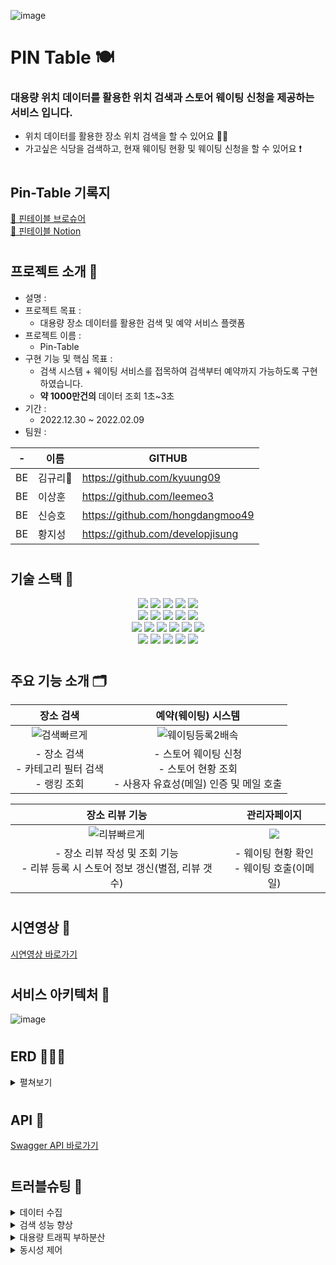 
![image](https://user-images.githubusercontent.com/117708164/216932548-af5766aa-a9a5-4d02-ba3f-49467c3fb956.png)

# PIN Table 🍽
### 대용량 위치 데이터를 활용한 위치 검색과 스토어 웨이팅 신청을 제공하는 서비스 입니다.

- 위치 데이터를 활용한 장소 위치 검색을 할 수 있어요 🙆🏻
- 가고싶은 식당을 검색하고, 현재 웨이팅 현황 및 웨이팅 신청을 할 수 있어요 ❗️

#

## Pin-Table 기록지

[📘 핀테이블 브로슈어](https://www.notion.so/PIN-TABLE-3985986345c640969a8a8a5c3cabb3e1)<br>
[📗 핀테이블 Notion](https://speckle-apple-b3b.notion.site/Pin-Table-d4c37b30fd804199b3392045c0080129)

#
## 프로젝트 소개 📢
- 설명 : 
- 프로젝트 목표 :
    - 대용량 장소 데이터를 활용한 검색 및 예약 서비스 플랫폼
- 프로젝트 이름 :
    - Pin-Table
- 구현 기능 및 핵심 목표 :
    - 검색 시스템 + 웨이팅 서비스를 접목하여 검색부터 예약까지 가능하도록 구현하였습니다.
    - **약 1000만건의** 데이터 조회 1초~3초
- 기간 : 
    - 2022.12.30 ~ 2022.02.09
- 팀원 : <br>

| - | 이름 | GITHUB |
|--|--|--|
| BE | 김규리🔰 | https://github.com/kyuung09 |
| BE | 이상훈 | https://github.com/leemeo3  |
| BE | 신승호 | https://github.com/hongdangmoo49 |
| BE | 황지성 | https://github.com/developjisung |

#

## 기술 스택 🔨
<div align=center> 
  <img src="https://img.shields.io/badge/java-007396?style=for-the-badge&logo=java&logoColor=white"> 
  <img src="https://img.shields.io/badge/springboot-6DB33F?style=for-the-badge&logo=springboot&logoColor=white">
  <img src="https://img.shields.io/badge/Springjpa-4FC08D?style=for-the-badge&logo=jpa&logoColor=white"> 
  <img src="https://img.shields.io/badge/gradle-02303A?style=for-the-badge&logo=gradle&logoColor=white">
  <img src="https://img.shields.io/badge/python-3776AB?style=for-the-badge&logo=python&logoColor=white"> 
  <br>

  <img src="https://img.shields.io/badge/html5-E34F26?style=for-the-badge&logo=html5&logoColor=white"> 
  <img src="https://img.shields.io/badge/javascript-F7DF1E?style=for-the-badge&logo=javascript&logoColor=black"> 
  <img src="https://img.shields.io/badge/css-1572B6?style=for-the-badge&logo=css3&logoColor=white"> 
  <img src="https://img.shields.io/badge/axios-61DAFB?style=for-the-badge&logo=axios&logoColor=black">
    <img src="https://img.shields.io/badge/Thymeleaf-339933?style=for-the-badge&logo=Thymeleaf&logoColor=white">
  <br>
 
  <img src="https://img.shields.io/badge/amazonaws-232F3E?style=for-the-badge&logo=amazonaws&logoColor=white">  
  <img src="https://img.shields.io/badge/amazon rds-61DAFB?style=for-the-badge&logo=amazonrds&logoColor=white"> 
  <img src="https://img.shields.io/badge/amazon s3-E34F26?style=for-the-badge&logo=amazons3&logoColor=white">
  <img src="https://img.shields.io/badge/redis-DD0031?style=for-the-badge&logo=redis&logoColor=white">
  <img src="https://img.shields.io/badge/github action-000000?style=for-the-badge&logo=githubaction&logoColor=white">
  <img src="https://img.shields.io/badge/mysql-4479A1?style=for-the-badge&logo=mysql&logoColor=white"> 
    
    
  <br>
  <img src="https://img.shields.io/badge/elasticsearch-4053D6?style=for-the-badge&logo=elasticsearch&logoColor=white">
  <img src="https://img.shields.io/badge/logstash-FCC624?style=for-the-badge&logo=logstash&logoColor=black">
  <img src="https://img.shields.io/badge/kibana-DD0031?style=for-the-badge&logo=kibana&logoColor=white">
  <img src="https://img.shields.io/badge/junit5-F05032?style=for-the-badge&logo=junit5&logoColor=white">
  <img src="https://img.shields.io/badge/jmeter-000000?style=for-the-badge&logo=jmeter&logoColor=white">
</div>

#

## 주요 기능 소개 🗂

| 장소 검색 | 예약(웨이팅) 시스템 |
|:------:|:------:|
| ![검색빠르게](https://user-images.githubusercontent.com/117708164/217257406-1717d3d7-5384-49d6-9fe5-67e3087a5ce4.gif) | ![웨이팅등록2배속](https://user-images.githubusercontent.com/117708164/217257762-10912785-2722-4dd9-938d-10a768b9d117.gif) |
|- 장소 검색<br> - 카테고리 필터 검색<br> - 랭킹 조회<br> |- 스토어 웨이팅 신청<br> - 스토어 현황 조회<br> - 사용자 유효성(메일) 인증 및 메일 호출|

    
| 장소 리뷰 기능 | 관리자페이지 |
|:------:|:------:|
| ![리뷰빠르게](https://user-images.githubusercontent.com/117708164/217258004-0e90f7d1-751f-480c-be8d-5cb66902d211.gif) |![](https://s3.us-west-2.amazonaws.com/secure.notion-static.com/ace974d9-7b6f-4fd0-9433-82f2ed524571/ezgif.com-gif-maker_%284%29.gif?X-Amz-Algorithm=AWS4-HMAC-SHA256&X-Amz-Content-Sha256=UNSIGNED-PAYLOAD&X-Amz-Credential=AKIAT73L2G45EIPT3X45%2F20230207%2Fus-west-2%2Fs3%2Faws4_request&X-Amz-Date=20230207T133119Z&X-Amz-Expires=86400&X-Amz-Signature=6f7007409b140efa46b329d72a035f2c2122c118029733af550f0f3dae4078ad&X-Amz-SignedHeaders=host&response-content-disposition=filename%3D%22ezgif.com-gif-maker%2520%284%29.gif%22&x-id=GetObject)|
|- 장소 리뷰 작성 및 조회 기능<br> - 리뷰 등록 시 스토어 정보 갱신(별점, 리뷰 갯수)<br>|- 웨이팅 현황 확인<br> - 웨이팅 호출(이메일)<br>|

#
## 시연영상 🎥
[시연영상 바로가기](https://www.youtube.com/watch?v=HmiIVvJn6I8&t=21s)

#
## 서비스 아키텍처 🎨
![image](https://user-images.githubusercontent.com/117708164/216933029-f5c882eb-daec-4216-a27c-56822226726f.png)

#
## ERD 👨🏻‍💻
<details>
<summary> 펼쳐보기 </summary>
<div markdown="1">  
    
![image](https://user-images.githubusercontent.com/117708164/216933200-78984f6c-6653-46ea-bf1f-ee8900e5c2bf.png)
    
</div>
</details>

#
## API 💬
[Swagger API 바로가기](https://pintable.co.kr/swagger-ui/index.html?urls.primaryName=store#/store-controller/createStoreUsingPOST)

#
## 트러블슈팅 🐞

<details>
<summary> 데이터 수집 </summary>
<div markdown="1">  
<br>
  (1) 공공 API를 이용한 대용량 장소 데이터 수집<br>
    - 공공 데이터 포털에서 제공하는 전국 음식점/카페의 파일 데이터 수집 (약 650만건)<br>

<br>
(2) 장소 데이터 1차 가공<br>
    - 공공 데이터 포털에서 수집한 데이터 중 불필요 컬럼 및 폐업 장소 데이터 제거 (약 200만건)<br>

<br>
(3) 네이버 플레이스 웹 크롤링을 통한 추가 데이터 수집<br>
    - 웹크롤링(Python + 셀레니움)을 이용하여 리뷰 갯수/ 블로그 리뷰 / 별점 정보 등 추가 데이터 수집<br>
    - 네이버 플레이스 크롤링 시 특정 횟수 이상 반복 시도시 차단되는 경우가 발생하였고, 아래 과정을 통해 해결<br>
    👉 https://www.notion.so/404-Not-Found-9ec37cc4600545e7972663f4d9d06364<br>
<br>
(4) Faker 라이브러리를 이용한 리뷰/사용자 데이터 생성<br>
    - Faker 라이브러리를 이용하여 약 600만건의 리뷰/사용자 데이터 생성<br>
<br>
</div>
</details>

<details>
<summary> 검색 성능 향상 </summary>
<div markdown="1">
   🔎 검색 성능 개선 자세히 보기 : https://www.notion.so/PIN-TABLE-98c3a7dbb1324630a3a300575b2f7782<br>
        ㄴ( 🥹 열심히했는데 봐주실꺼죠? 🥹)

</div>
</details>


<details>
<summary> 대용량 트래픽 부하분산 </summary>
<div markdown="1">
   📈 대용량 트래픽 부하분산 자세히 보기 : https://www.notion.so/PIN-TABLE-641ad77ad45247c2801ae079db805389
)
</div>
</details>


<details>
<summary> 동시성 제어 </summary>
<div markdown="1">
   🧲 동시성 제어 자세히 보기 : https://www.notion.so/PIN-TABLE-721fb45b91454dda8255e0de4ac757ca
)
</div>
</details>
